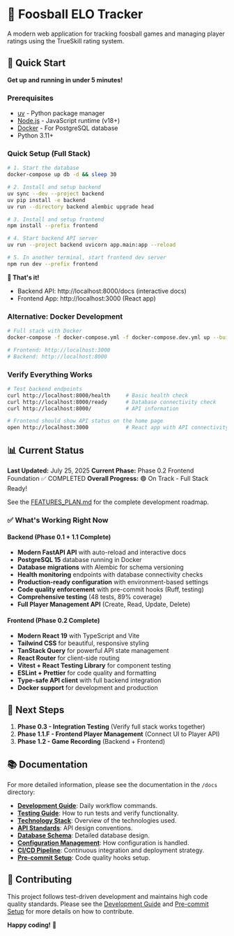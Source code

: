 # 🏓 Foosball ELO Tracker

A modern web application for tracking foosball games and managing player ratings using the TrueSkill rating system.

## 🚀 Quick Start

**Get up and running in under 5 minutes!**

### Prerequisites
- [uv](https://docs.astral.sh/uv/) - Python package manager
- [Node.js](https://nodejs.org/) - JavaScript runtime (v18+)
- [Docker](https://www.docker.com/) - For PostgreSQL database
- Python 3.11+

### Quick Setup (Full Stack)

```bash
# 1. Start the database
docker-compose up db -d && sleep 30

# 2. Install and setup backend
uv sync --dev --project backend
uv pip install -e backend
uv run --directory backend alembic upgrade head

# 3. Install and setup frontend
npm install --prefix frontend

# 4. Start backend API server
uv run --project backend uvicorn app.main:app --reload

# 5. In another terminal, start frontend dev server
npm run dev --prefix frontend
```

**🎉 That's it!**
- Backend API: http://localhost:8000/docs (interactive docs)
- Frontend App: http://localhost:3000 (React app)

### Alternative: Docker Development

```bash
# Full stack with Docker
docker-compose -f docker-compose.yml -f docker-compose.dev.yml up --build

# Frontend: http://localhost:3000
# Backend: http://localhost:8000
```

### Verify Everything Works

```bash
# Test backend endpoints
curl http://localhost:8000/health     # Basic health check
curl http://localhost:8000/ready      # Database connectivity check
curl http://localhost:8000/           # API information

# Frontend should show API status on the home page
open http://localhost:3000            # React app with API connectivity test
```

## 📊 Current Status

**Last Updated:** July 25, 2025
**Current Phase:** Phase 0.2 Frontend Foundation ✅ COMPLETED
**Overall Progress:** 🟢 On Track - Full Stack Ready!

See the [FEATURES_PLAN.md](FEATURES_PLAN.md) for the complete development roadmap.

### ✅ What's Working Right Now

#### Backend (Phase 0.1 + 1.1 Complete)
- **Modern FastAPI API** with auto-reload and interactive docs
- **PostgreSQL 15** database running in Docker
- **Database migrations** with Alembic for schema versioning
- **Health monitoring** endpoints with database connectivity checks
- **Production-ready configuration** with environment-based settings
- **Code quality enforcement** with pre-commit hooks (Ruff, testing)
- **Comprehensive testing** (48 tests, 89% coverage)
- **Full Player Management API** (Create, Read, Update, Delete)

#### Frontend (Phase 0.2 Complete)
- **Modern React 19** with TypeScript and Vite
- **Tailwind CSS** for beautiful, responsive styling
- **TanStack Query** for powerful API state management
- **React Router** for client-side routing
- **Vitest + React Testing Library** for component testing
- **ESLint + Prettier** for code quality and formatting
- **Type-safe API client** with full backend integration
- **Docker support** for development and production

## 🎯 Next Steps

1.  **Phase 0.3 - Integration Testing** (Verify full stack works together)
2.  **Phase 1.1.F - Frontend Player Management** (Connect UI to Player API)
3.  **Phase 1.2 - Game Recording** (Backend + Frontend)

## 📚 Documentation

For more detailed information, please see the documentation in the `/docs` directory:

- **[Development Guide](docs/DEVELOPMENT.md)**: Daily workflow commands.
- **[Testing Guide](docs/TESTING.md)**: How to run tests and verify functionality.
- **[Technology Stack](docs/TECH_STACK.md)**: Overview of the technologies used.
- **[API Standards](docs/API_STANDARDS.md)**: API design conventions.
- **[Database Schema](docs/DATABASE_SCHEMA.md)**: Detailed database design.
- **[Configuration Management](docs/CONFIG_MANAGEMENT.md)**: How configuration is handled.
- **[CI/CD Pipeline](docs/CICD_PIPELINE.md)**: Continuous integration and deployment strategy.
- **[Pre-commit Setup](docs/PRE_COMMIT_SETUP.md)**: Code quality hooks setup.

## 🤝 Contributing

This project follows test-driven development and maintains high code quality standards. Please see the [Development Guide](docs/DEVELOPMENT.md) and [Pre-commit Setup](docs/PRE_COMMIT_SETUP.md) for more details on how to contribute.

**Happy coding!** 🎉
